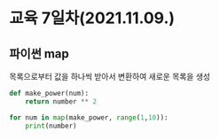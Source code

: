 # 교육 7일차(2021.11.09.)

## 파이썬 map

목록으로부터 값을 하나씩 받아서 변환하여
새로운 목록을 생성

```python
def make_power(num):
    return number ** 2

for num in map(make_power, range(1,10)):
    print(number)
```